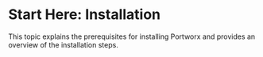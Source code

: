 # Start Here: Installation

This topic explains the prerequisites for installing Portworx and provides an overview of the installation steps.

